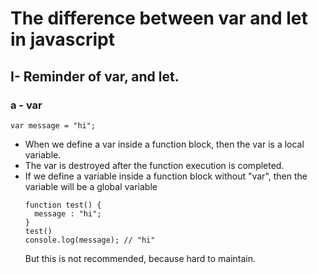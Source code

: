 # The difference between var and let in javascript 

## I- Reminder of var, and let.

### a - var
 ```
 var message = "hi";
 ```
- When we define a var inside a function block, then the var is a local variable.
- The var is destroyed after the function execution is completed.
- If we define a variable inside a function block without "var", then the variable will be a global variable
    ```
    function test() {
      message : "hi";
    }
    test()
    console.log(message); // "hi"
    ```
    But this is not recommended, because hard to maintain.
